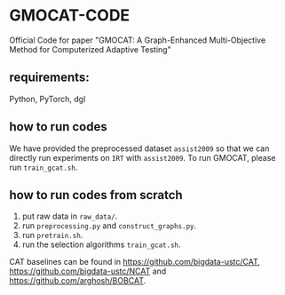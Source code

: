 # GMOCAT-CODE
Official Code for paper "GMOCAT: A Graph-Enhanced Multi-Objective Method for Computerized Adaptive Testing"
## requirements:
Python, PyTorch, dgl

## how to run codes
We have provided the preprocessed dataset `assist2009` so that we can directly run experiments on `IRT` with `assist2009`.
To run GMOCAT, please run `train_gcat.sh`.


## how to run codes from scratch
1. put raw data in `raw_data/`.
2. run `preprocessing.py` and `construct_graphs.py`.
3. run `pretrain.sh`.
4. run the selection algorithms `train_gcat.sh`.

CAT baselines can be found in https://github.com/bigdata-ustc/CAT, https://github.com/bigdata-ustc/NCAT and https://github.com/arghosh/BOBCAT.
